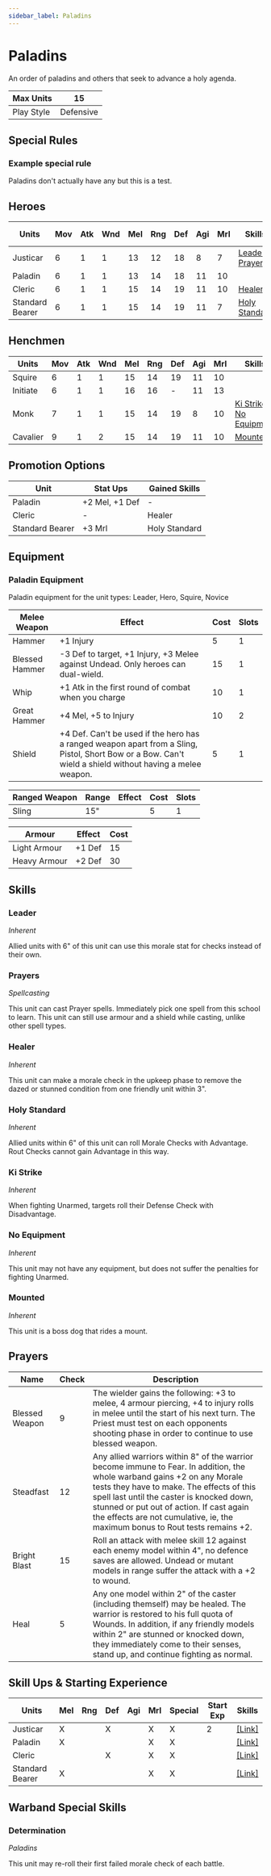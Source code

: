 ```yaml
---
sidebar_label: Paladins
---
```

# Paladins
An order of paladins and others that seek to advance a holy agenda.

| Max Units | 15 |
| ---- | ---- |
| Play Style | Defensive |

## Special Rules
### Example special rule
Paladins don't actually have any but this is a test.
## Heroes
| Units | Mov | Atk | Wnd | Mel | Rng | Def | Agi | Mrl | Skills | Cost |  Cap | Skill Ups |
| ---- | ---- | ---- | ---- | ---- | ---- | ---- | ---- | ---- | ---- | ---- | ---- | ---- |
| Justicar | 6 | 1 | 1 | 13 | 12 | 18 | 8 | 7 | [Leader](#leader), [Prayers](#prayers) | 70 | 1 | [\[Link\]](docs/8.%20Reference/4.%20Skill%20Search.md?filter=Melee,Defense,Morale,Paladins) |
| Paladin | 6 | 1 | 1 | 13 | 14 | 18 | 11 | 10 |  | 35 | - | [\[Link\]](docs/8.%20Reference/4.%20Skill%20Search.md?filter=Melee,Morale,Paladins) |
| Cleric | 6 | 1 | 1 | 15 | 14 | 19 | 11 | 10 | [Healer](#healer) | 30 | 1 | [\[Link\]](docs/8.%20Reference/4.%20Skill%20Search.md?filter=Defense,Morale,Paladins) |
| Standard Bearer | 6 | 1 | 1 | 15 | 14 | 19 | 11 | 7 | [Holy Standard](#holy-standard) | 45 | 1 | [\[Link\]](docs/8.%20Reference/4.%20Skill%20Search.md?filter=Melee,Morale,Paladins) |

## Henchmen
| Units | Mov | Atk | Wnd | Mel | Rng | Def | Agi | Mrl | Skills | Cost |  Cap |
| ---- | ---- | ---- | ---- | ---- | ---- | ---- | ---- | ---- | ---- | ---- | ---- |
| Squire | 6 | 1 | 1 | 15 | 14 | 19 | 11 | 10 |  | 25 | - |
| Initiate | 6 | 1 | 1 | 16 | 16 | - | 11 | 13 |  | 15 | - |
| Monk | 7 | 1 | 1 | 15 | 14 | 19 | 8 | 10 | [Ki Strike](#ki-strike), [No Equipment](#no-equipment) | 40 | 3 |
| Cavalier | 9 | 1 | 2 | 15 | 14 | 19 | 11 | 10 | [Mounted](#mounted) | 45 | 3 |

## Promotion Options
| Unit | Stat Ups | Gained Skills |
| ---- | ---- | ---- |
| Paladin | +2 Mel, +1 Def | - |
| Cleric | - | Healer |
| Standard Bearer | +3 Mrl | Holy Standard |

## Equipment

### Paladin Equipment 
Paladin equipment for the unit types: Leader, Hero, Squire, Novice

| Melee Weapon | Effect | Cost | Slots |
| ---- | ------ | ---- | ----- |
| Hammer | +1 Injury | 5 | 1 |
| Blessed Hammer | -3 Def to target, +1 Injury, +3 Melee against Undead. Only heroes can dual-wield. | 15 | 1 |
| Whip | +1 Atk in the first round of combat when you charge | 10 | 1 |
| Great Hammer | +4 Mel, +5 to Injury | 10 | 2 |
| Shield | +4 Def. Can't be used if the hero has a ranged weapon apart from a Sling, Pistol, Short Bow or a Bow. Can't wield a shield without having a melee weapon. | 5 | 1 |

| Ranged Weapon | Range | Effect | Cost | Slots |
| ---- | ----- | ------ | ---- | ----- |
| Sling | 15" |  | 5 | 1 |

| Armour | Effect | Cost |
| ---- | ------ | ---- |
| Light Armour | +1 Def | 15 |
| Heavy Armour | +2 Def | 30 |

## Skills 
### Leader
*Inherent*

Allied units with 6" of this unit can use this morale stat for checks instead of their own.
### Prayers
*Spellcasting*

This unit can cast Prayer spells. Immediately pick one spell from this school to learn. This unit can still use armour and a shield while casting, unlike other spell types.
### Healer
*Inherent*

This unit can make a morale check in the upkeep phase to remove the dazed or stunned condition from one friendly unit within 3".
### Holy Standard
*Inherent*

Allied units within 6" of this unit can roll Morale Checks with Advantage. Rout Checks cannot gain Advantage in this way.
### Ki Strike
*Inherent*

When fighting Unarmed, targets roll their Defense Check with Disadvantage.
### No Equipment
*Inherent*

This unit may not have any equipment, but does not suffer the penalties for fighting Unarmed.
### Mounted
*Inherent*

This unit is a boss dog that rides a mount.

## Prayers 

| Name | Check | Description |
| ---- | ------ | ---- |
| Blessed Weapon | 9 | The wielder gains the following: +3 to melee, 4 armour piercing, +4 to injury rolls in melee until the start of his next turn. The Priest must test on each opponents shooting phase in order to continue to use blessed weapon. |
| Steadfast | 12 | Any allied warriors within 8" of the warrior become immune to Fear. In addition, the whole warband gains +2 on any Morale tests they have to make. The effects of this spell last until the caster is knocked down, stunned or put out of action. If cast again the effects are not cumulative, ie, the maximum bonus to Rout tests remains +2. |
| Bright Blast | 15 | Roll an attack with melee skill 12 against each enemy model within 4", no defence saves are allowed. Undead or mutant models in range suffer the attack with a +2 to wound. |
| Heal | 5 | Any one model within 2" of the caster (including themself) may be healed. The warrior is restored to his full quota of Wounds. In addition, if any friendly models within 2" are stunned or knocked down, they immediately come to their senses, stand up, and continue fighting as normal. |


## Skill Ups & Starting Experience
| Units | Mel | Rng | Def | Agi | Mrl | Special | Start Exp | Skills |
| ---- | ---- | ---- | ---- | ---- | ---- | ---- | ---- | ---- |
| Justicar | X |  | X |  | X | X | 2 | [\[Link\]](docs/8.%20Reference/4.%20Skill%20Search.md?filter=Melee,Defense,Morale,Paladins) |
| Paladin | X |  |  |  | X | X |  | [\[Link\]](docs/8.%20Reference/4.%20Skill%20Search.md?filter=Melee,Morale,Paladins) |
| Cleric |  |  | X |  | X | X |  | [\[Link\]](docs/8.%20Reference/4.%20Skill%20Search.md?filter=Defense,Morale,Paladins) |
| Standard Bearer | X |  |  |  | X | X |  | [\[Link\]](docs/8.%20Reference/4.%20Skill%20Search.md?filter=Melee,Morale,Paladins) |

## Warband Special Skills 
### Determination
*Paladins*

This unit may re-roll their first failed morale check of each battle.

